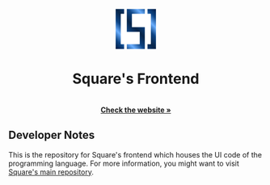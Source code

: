<a id="readme-top"></a>

<!-- PROJECT LOGO -->
<br />
<div align="center">
  <a href="https://github.com/krislette/portfolio">
    <img src="https://github.com/krislette/square/blob/main/frontend/public/sqr.png" alt="Logo" width="80" height="80">
  </a>

  <h1 align="center">Square's Frontend</h1>
  <p align="center">
    <br />
    <a href="https://square-language.netlify.app/"><strong>Check the website »</strong></a>
    <br />
  </p>
</div>

## Developer Notes
This is the repository for Square's frontend which houses the UI code of the programming language.
For more information, you might want to visit <a href="https://github.com/krislette/square/">Square's main repository</a>.

